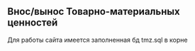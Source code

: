 ## Внос/вынос Товарно-материальных ценностей

Для работы сайта имеется заполненная бд tmz.sql в корне


